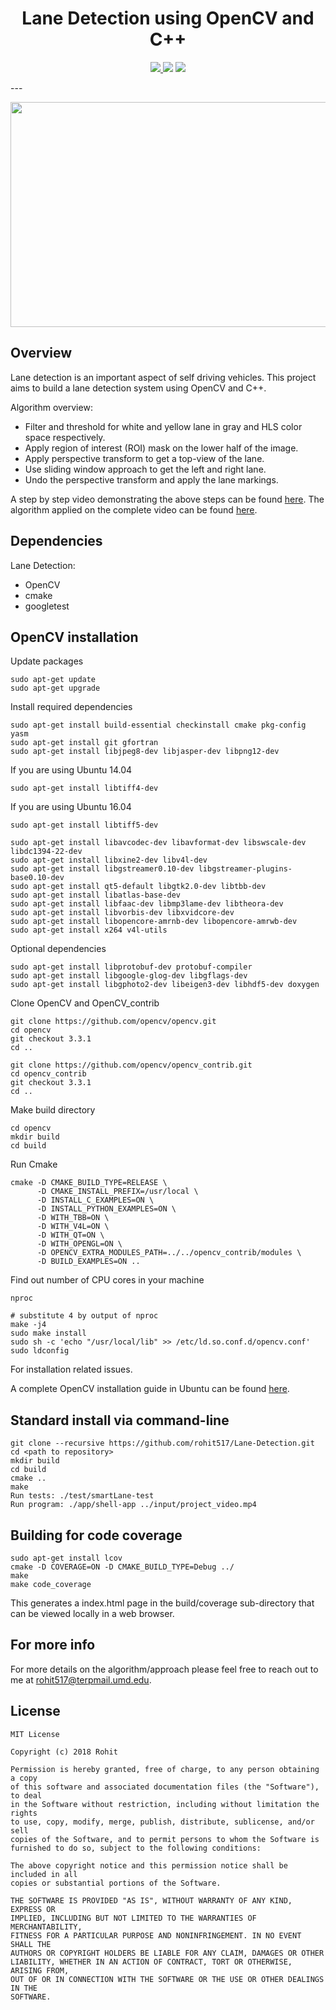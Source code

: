 <h1 align="center"> Lane Detection using OpenCV and C++ </h1>
<p align="center">
<a href="https://travis-ci.org/rohit517/Lane-Detection">
<img src="https://travis-ci.org/rohit517/Lane-Detection.svg?branch=master">
</a>
 <a href='https://coveralls.io/github/rohit517/Lane-Detection?branch=master'><img src='https://coveralls.io/repos/github/rohit517/Lane-Detection/badge.svg?branch=master'/></a>
<a href='https://github.com/rohit517/Lane-Detection/blob/master/LICENSE'><img src='https://img.shields.io/badge/license-MIT-blue.svg'/></a>
</p>
---

<p align="center">
<img src="https://github.com/rohit517/Lane-Detection/blob/master/output/FinalOutput.jpg" width="640" height="360">
</p>

## Overview

Lane detection is an important aspect of self driving vehicles. This project aims to build a lane detection system using OpenCV and C++. 

Algorithm overview:
- Filter and threshold for white and yellow lane in gray and HLS color space respectively.
- Apply region of interest (ROI) mask on the lower half of the image.
- Apply perspective transform to get a top-view of the lane.
- Use sliding window approach to get the left and right lane.
- Undo the perspective transform and apply the lane markings. 

A step by step video demonstrating the above steps can be found [here](https://www.youtube.com/watch?v=7M99dovhx8M). 
The algorithm applied on the complete video can be found [here](https://www.youtube.com/watch?v=zJXv4z-9pBo).

## Dependencies
Lane Detection:

- OpenCV
- cmake
- googletest

## OpenCV installation

Update packages
```
sudo apt-get update
sudo apt-get upgrade
```
Install required dependencies
``` 
sudo apt-get install build-essential checkinstall cmake pkg-config yasm
sudo apt-get install git gfortran
sudo apt-get install libjpeg8-dev libjasper-dev libpng12-dev
 ```
If you are using Ubuntu 14.04
```
sudo apt-get install libtiff4-dev
```
If you are using Ubuntu 16.04
```
sudo apt-get install libtiff5-dev
```

```
sudo apt-get install libavcodec-dev libavformat-dev libswscale-dev libdc1394-22-dev
sudo apt-get install libxine2-dev libv4l-dev
sudo apt-get install libgstreamer0.10-dev libgstreamer-plugins-base0.10-dev
sudo apt-get install qt5-default libgtk2.0-dev libtbb-dev
sudo apt-get install libatlas-base-dev
sudo apt-get install libfaac-dev libmp3lame-dev libtheora-dev
sudo apt-get install libvorbis-dev libxvidcore-dev
sudo apt-get install libopencore-amrnb-dev libopencore-amrwb-dev
sudo apt-get install x264 v4l-utils
 ```
Optional dependencies
```
sudo apt-get install libprotobuf-dev protobuf-compiler
sudo apt-get install libgoogle-glog-dev libgflags-dev
sudo apt-get install libgphoto2-dev libeigen3-dev libhdf5-dev doxygen
```
Clone OpenCV and OpenCV_contrib
```
git clone https://github.com/opencv/opencv.git
cd opencv 
git checkout 3.3.1 
cd ..

git clone https://github.com/opencv/opencv_contrib.git
cd opencv_contrib
git checkout 3.3.1
cd ..
```
Make build directory
```
cd opencv
mkdir build
cd build
```
Run Cmake
```
cmake -D CMAKE_BUILD_TYPE=RELEASE \
      -D CMAKE_INSTALL_PREFIX=/usr/local \
      -D INSTALL_C_EXAMPLES=ON \
      -D INSTALL_PYTHON_EXAMPLES=ON \
      -D WITH_TBB=ON \
      -D WITH_V4L=ON \
      -D WITH_QT=ON \
      -D WITH_OPENGL=ON \
      -D OPENCV_EXTRA_MODULES_PATH=../../opencv_contrib/modules \
      -D BUILD_EXAMPLES=ON ..
```
Find out number of CPU cores in your machine
```
nproc

# substitute 4 by output of nproc
make -j4
sudo make install
sudo sh -c 'echo "/usr/local/lib" >> /etc/ld.so.conf.d/opencv.conf'
sudo ldconfig
```
For installation related issues.

A complete OpenCV installation guide in Ubuntu can be found [here](http://www.codebind.com/cpp-tutorial/install-opencv-ubuntu-cpp/). 

## Standard install via command-line
```
git clone --recursive https://github.com/rohit517/Lane-Detection.git
cd <path to repository>
mkdir build
cd build
cmake ..
make
Run tests: ./test/smartLane-test
Run program: ./app/shell-app ../input/project_video.mp4
```

## Building for code coverage
```
sudo apt-get install lcov
cmake -D COVERAGE=ON -D CMAKE_BUILD_TYPE=Debug ../
make
make code_coverage
```
This generates a index.html page in the build/coverage sub-directory that can be viewed locally in a web browser.

## For more info

For more details on the algorithm/approach please feel free to reach out to me at rohit517@terpmail.umd.edu.

## License
```
MIT License

Copyright (c) 2018 Rohit

Permission is hereby granted, free of charge, to any person obtaining a copy
of this software and associated documentation files (the "Software"), to deal
in the Software without restriction, including without limitation the rights
to use, copy, modify, merge, publish, distribute, sublicense, and/or sell
copies of the Software, and to permit persons to whom the Software is
furnished to do so, subject to the following conditions:

The above copyright notice and this permission notice shall be included in all
copies or substantial portions of the Software.

THE SOFTWARE IS PROVIDED "AS IS", WITHOUT WARRANTY OF ANY KIND, EXPRESS OR
IMPLIED, INCLUDING BUT NOT LIMITED TO THE WARRANTIES OF MERCHANTABILITY,
FITNESS FOR A PARTICULAR PURPOSE AND NONINFRINGEMENT. IN NO EVENT SHALL THE
AUTHORS OR COPYRIGHT HOLDERS BE LIABLE FOR ANY CLAIM, DAMAGES OR OTHER
LIABILITY, WHETHER IN AN ACTION OF CONTRACT, TORT OR OTHERWISE, ARISING FROM,
OUT OF OR IN CONNECTION WITH THE SOFTWARE OR THE USE OR OTHER DEALINGS IN THE
SOFTWARE.
```
